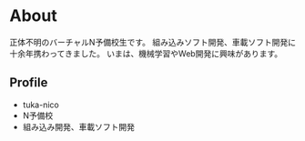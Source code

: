 # About

正体不明のバーチャルN予備校生です。
組み込みソフト開発、車載ソフト開発に十余年携わってきました。
いまは、機械学習やWeb開発に興味があります。

## Profile
- tuka-nico
- N予備校
- 組み込み開発、車載ソフト開発
